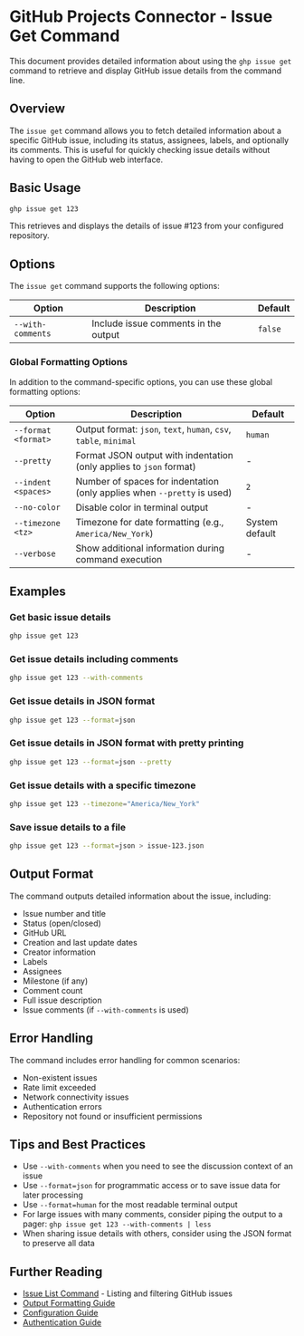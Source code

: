 # GitHub Projects Connector - Issue Get Command

This document provides detailed information about using the `ghp issue get` command to retrieve and display GitHub issue details from the command line.

## Overview

The `issue get` command allows you to fetch detailed information about a specific GitHub issue, including its status, assignees, labels, and optionally its comments. This is useful for quickly checking issue details without having to open the GitHub web interface.

## Basic Usage

```bash
ghp issue get 123
```

This retrieves and displays the details of issue #123 from your configured repository.

## Options

The `issue get` command supports the following options:

| Option            | Description                          | Default |
| ----------------- | ------------------------------------ | ------- |
| `--with-comments` | Include issue comments in the output | `false` |

### Global Formatting Options

In addition to the command-specific options, you can use these global formatting options:

| Option              | Description                                                             | Default        |
| ------------------- | ----------------------------------------------------------------------- | -------------- |
| `--format <format>` | Output format: `json`, `text`, `human`, `csv`, `table`, `minimal`       | `human`        |
| `--pretty`          | Format JSON output with indentation (only applies to `json` format)     | -              |
| `--indent <spaces>` | Number of spaces for indentation (only applies when `--pretty` is used) | `2`            |
| `--no-color`        | Disable color in terminal output                                        | -              |
| `--timezone <tz>`   | Timezone for date formatting (e.g., `America/New_York`)                 | System default |
| `--verbose`         | Show additional information during command execution                    | -              |

## Examples

### Get basic issue details

```bash
ghp issue get 123
```

### Get issue details including comments

```bash
ghp issue get 123 --with-comments
```

### Get issue details in JSON format

```bash
ghp issue get 123 --format=json
```

### Get issue details in JSON format with pretty printing

```bash
ghp issue get 123 --format=json --pretty
```

### Get issue details with a specific timezone

```bash
ghp issue get 123 --timezone="America/New_York"
```

### Save issue details to a file

```bash
ghp issue get 123 --format=json > issue-123.json
```

## Output Format

The command outputs detailed information about the issue, including:

- Issue number and title
- Status (open/closed)
- GitHub URL
- Creation and last update dates
- Creator information
- Labels
- Assignees
- Milestone (if any)
- Comment count
- Full issue description
- Issue comments (if `--with-comments` is used)

## Error Handling

The command includes error handling for common scenarios:

- Non-existent issues
- Rate limit exceeded
- Network connectivity issues
- Authentication errors
- Repository not found or insufficient permissions

## Tips and Best Practices

- Use `--with-comments` when you need to see the discussion context of an issue
- Use `--format=json` for programmatic access or to save issue data for later processing
- Use `--format=human` for the most readable terminal output
- For large issues with many comments, consider piping the output to a pager: `ghp issue get 123 --with-comments | less`
- When sharing issue details with others, consider using the JSON format to preserve all data

## Further Reading

- [Issue List Command](./issue-list.md) - Listing and filtering GitHub issues
- [Output Formatting Guide](../formatting/usage-guide.md)
- [Configuration Guide](../configuration.md)
- [Authentication Guide](../authentication.md)
